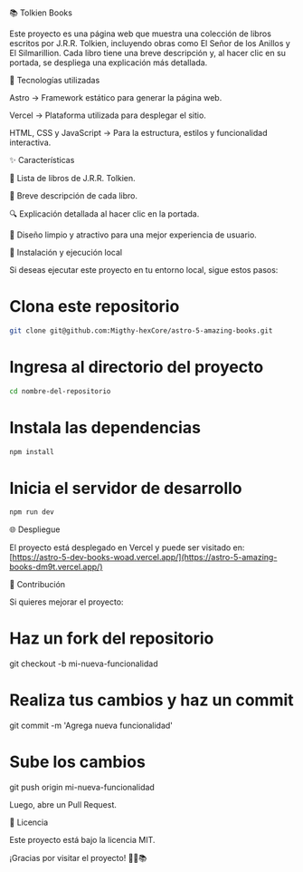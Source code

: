 📚 Tolkien Books

Este proyecto es una página web que muestra una colección de libros escritos por J.R.R. Tolkien, incluyendo obras como El Señor de los Anillos y El Silmarillion. Cada libro tiene una breve descripción y, al hacer clic en su portada, se despliega una explicación más detallada.

🚀 Tecnologías utilizadas

Astro → Framework estático para generar la página web.

Vercel → Plataforma utilizada para desplegar el sitio.

HTML, CSS y JavaScript → Para la estructura, estilos y funcionalidad interactiva.

✨ Características

📖 Lista de libros de J.R.R. Tolkien.

📝 Breve descripción de cada libro.

🔍 Explicación detallada al hacer clic en la portada.

🎨 Diseño limpio y atractivo para una mejor experiencia de usuario.

📂 Instalación y ejecución local

Si deseas ejecutar este proyecto en tu entorno local, sigue estos pasos:

# Clona este repositorio
~~~bash  
git clone git@github.com:Migthy-hexCore/astro-5-amazing-books.git
~~~

# Ingresa al directorio del proyecto
~~~bash  
cd nombre-del-repositorio
~~~

# Instala las dependencias
~~~bash  
npm install
~~~

# Inicia el servidor de desarrollo
~~~bash  
npm run dev
~~~

🌐 Despliegue

El proyecto está desplegado en Vercel y puede ser visitado en:
[https://astro-5-dev-books-woad.vercel.app/](https://astro-5-amazing-books-dm9t.vercel.app/)

🤝 Contribución

Si quieres mejorar el proyecto:

# Haz un fork del repositorio
git checkout -b mi-nueva-funcionalidad

# Realiza tus cambios y haz un commit
git commit -m 'Agrega nueva funcionalidad'

# Sube los cambios
git push origin mi-nueva-funcionalidad

Luego, abre un Pull Request.

📜 Licencia

Este proyecto está bajo la licencia MIT.

¡Gracias por visitar el proyecto! 🧙‍♂️📚
